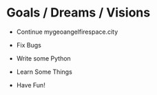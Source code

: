 # Goals / Dreams / Visions

- Continue mygeoangelfirespace.city

- Fix Bugs

- Write some Python

- Learn Some Things

- Have Fun!
